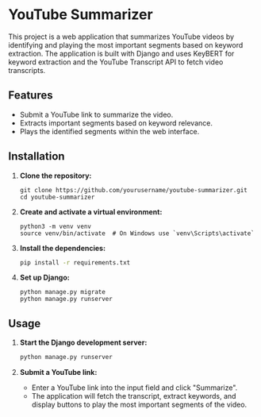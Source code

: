 # YouTube Summarizer

This project is a web application that summarizes YouTube videos by identifying and playing the most important segments based on keyword extraction. The application is built with Django and uses KeyBERT for keyword extraction and the YouTube Transcript API to fetch video transcripts.

## Features

- Submit a YouTube link to summarize the video.
- Extracts important segments based on keyword relevance.
- Plays the identified segments within the web interface.


## Installation

1. **Clone the repository:**

    ```
    git clone https://github.com/yourusername/youtube-summarizer.git
    cd youtube-summarizer
    ```

2. **Create and activate a virtual environment:**

    ```
    python3 -m venv venv
    source venv/bin/activate  # On Windows use `venv\Scripts\activate`
    ```

3. **Install the dependencies:**

    ```bash
    pip install -r requirements.txt
    ```

4. **Set up Django:**

    ```
    python manage.py migrate
    python manage.py runserver
    ```

## Usage

1. **Start the Django development server:**

    ```bash
    python manage.py runserver
    ```

2. **Submit a YouTube link:**

    - Enter a YouTube link into the input field and click "Summarize".
    - The application will fetch the transcript, extract keywords, and display buttons to play the most important segments of the video.


